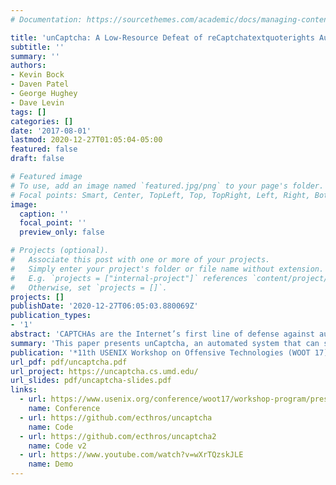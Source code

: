 ```yaml
---
# Documentation: https://sourcethemes.com/academic/docs/managing-content/

title: 'unCaptcha: A Low-Resource Defeat of reCaptchatextquoterights Audio Challenge'
subtitle: ''
summary: ''
authors:
- Kevin Bock
- Daven Patel
- George Hughey
- Dave Levin
tags: []
categories: []
date: '2017-08-01'
lastmod: 2020-12-27T01:05:04-05:00
featured: false
draft: false

# Featured image
# To use, add an image named `featured.jpg/png` to your page's folder.
# Focal points: Smart, Center, TopLeft, Top, TopRight, Left, Right, BottomLeft, Bottom, BottomRight.
image:
  caption: ''
  focal_point: ''
  preview_only: false

# Projects (optional).
#   Associate this post with one or more of your projects.
#   Simply enter your project's folder or file name without extension.
#   E.g. `projects = ["internal-project"]` references `content/project/deep-learning/index.md`.
#   Otherwise, set `projects = []`.
projects: []
publishDate: '2020-12-27T06:05:03.880069Z'
publication_types:
- '1'
abstract: 'CAPTCHAs are the Internet’s first line of defense against automated account creation and service abuse. Google’s reCaptcha, one of the most popular captcha systems, is currently used by hundreds of thousands of websites to protect against automated attackers by testing whether a user is truly human. This paper presents unCaptcha, an automated system that can solve reCaptcha’s most difficult auditory challenges with high success rate. We evaluate unCaptcha using over 450 reCaptcha challenges from live websites, and show that it can solve them with 85.15% accuracy in 5.42 seconds, on average. unCaptcha combines free, public, online speech-to-text engines with a novel phonetic mapping technique, demonstrating that it requires minimal resources to mount a large-scale successful attack on the reCaptcha system.'
summary: 'This paper presents unCaptcha, an automated system that can solve reCaptcha’s most difficult auditory challenges with high success rate. We evaluate unCaptcha using over 450 reCaptcha challenges from live websites, and show that it can solve them with 85.15% accuracy in 5.42 seconds, on average. unCaptcha combines free, public, online speech-to-text engines with a novel phonetic mapping technique, demonstrating that it requires minimal resources to mount a large-scale successful attack on the reCaptcha system.'
publication: '*11th USENIX Workshop on Offensive Technologies (WOOT 17)*'
url_pdf: pdf/uncaptcha.pdf
url_project: https://uncaptcha.cs.umd.edu/
url_slides: pdf/uncaptcha-slides.pdf
links:
  - url: https://www.usenix.org/conference/woot17/workshop-program/presentation/bock
    name: Conference
  - url: https://github.com/ecthros/uncaptcha
    name: Code
  - url: https://github.com/ecthros/uncaptcha2 
    name: Code v2
  - url: https://www.youtube.com/watch?v=wXrTQzskJLE
    name: Demo
---
```

